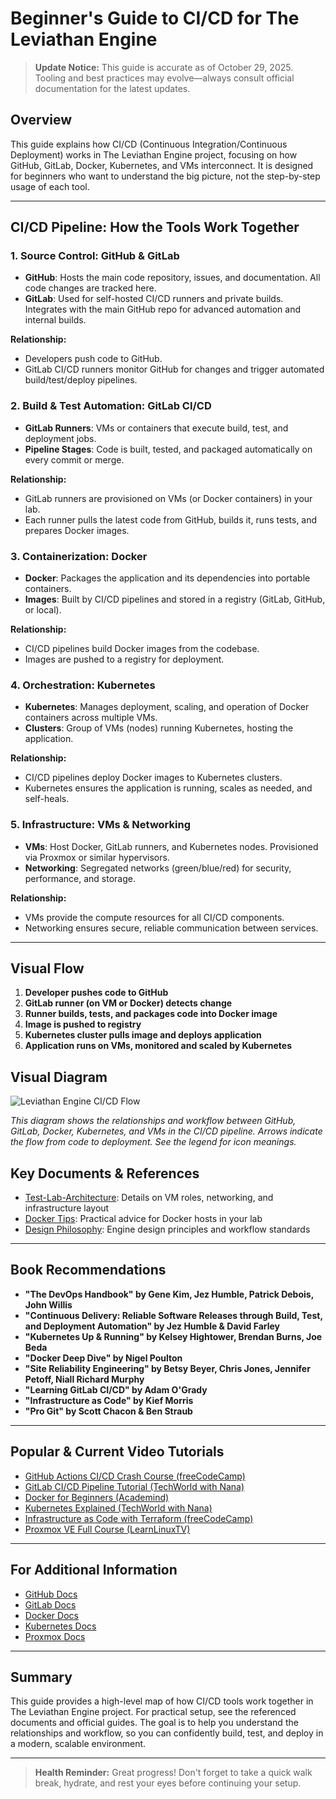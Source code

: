 # Beginner's Guide to CI/CD for The Leviathan Engine

> **Update Notice:**
> This guide is accurate as of October 29, 2025. Tooling and best practices may evolve—always consult official documentation for the latest updates.

## Overview
This guide explains how CI/CD (Continuous Integration/Continuous Deployment) works in The Leviathan Engine project, focusing on how GitHub, GitLab, Docker, Kubernetes, and VMs interconnect. It is designed for beginners who want to understand the big picture, not the step-by-step usage of each tool.

---

## CI/CD Pipeline: How the Tools Work Together

### 1. **Source Control: GitHub & GitLab**
- **GitHub**: Hosts the main code repository, issues, and documentation. All code changes are tracked here.
- **GitLab**: Used for self-hosted CI/CD runners and private builds. Integrates with the main GitHub repo for advanced automation and internal builds.

**Relationship:**
- Developers push code to GitHub.
- GitLab CI/CD runners monitor GitHub for changes and trigger automated build/test/deploy pipelines.

### 2. **Build & Test Automation: GitLab CI/CD**
- **GitLab Runners**: VMs or containers that execute build, test, and deployment jobs.
- **Pipeline Stages**: Code is built, tested, and packaged automatically on every commit or merge.

**Relationship:**
- GitLab runners are provisioned on VMs (or Docker containers) in your lab.
- Each runner pulls the latest code from GitHub, builds it, runs tests, and prepares Docker images.

### 3. **Containerization: Docker**
- **Docker**: Packages the application and its dependencies into portable containers.
- **Images**: Built by CI/CD pipelines and stored in a registry (GitLab, GitHub, or local).

**Relationship:**
- CI/CD pipelines build Docker images from the codebase.
- Images are pushed to a registry for deployment.

### 4. **Orchestration: Kubernetes**
- **Kubernetes**: Manages deployment, scaling, and operation of Docker containers across multiple VMs.
- **Clusters**: Group of VMs (nodes) running Kubernetes, hosting the application.

**Relationship:**
- CI/CD pipelines deploy Docker images to Kubernetes clusters.
- Kubernetes ensures the application is running, scales as needed, and self-heals.

### 5. **Infrastructure: VMs & Networking**
- **VMs**: Host Docker, GitLab runners, and Kubernetes nodes. Provisioned via Proxmox or similar hypervisors.
- **Networking**: Segregated networks (green/blue/red) for security, performance, and storage.

**Relationship:**
- VMs provide the compute resources for all CI/CD components.
- Networking ensures secure, reliable communication between services.

---

## Visual Flow
1. **Developer pushes code to GitHub**
2. **GitLab runner (on VM or Docker) detects change**
3. **Runner builds, tests, and packages code into Docker image**
4. **Image is pushed to registry**
5. **Kubernetes cluster pulls image and deploys application**
6. **Application runs on VMs, monitored and scaled by Kubernetes**


## Visual Diagram
![Leviathan Engine CI/CD Flow](Beginner-Guide-CI-CD.svg)

*This diagram shows the relationships and workflow between GitHub, GitLab, Docker, Kubernetes, and VMs in the CI/CD pipeline. Arrows indicate the flow from code to deployment. See the legend for icon meanings.*

## Key Documents & References
- [Test-Lab-Architecture](Test-Lab-Architecture.md): Details on VM roles, networking, and infrastructure layout
- [Docker Tips](Docker-Tips.md): Practical advice for Docker hosts in your lab
- [Design Philosophy](Design-Philosophy.md): Engine design principles and workflow standards

---

## Book Recommendations
- **"The DevOps Handbook" by Gene Kim, Jez Humble, Patrick Debois, John Willis**
- **"Continuous Delivery: Reliable Software Releases through Build, Test, and Deployment Automation" by Jez Humble & David Farley**
- **"Kubernetes Up & Running" by Kelsey Hightower, Brendan Burns, Joe Beda**
- **"Docker Deep Dive" by Nigel Poulton**
- **"Site Reliability Engineering" by Betsy Beyer, Chris Jones, Jennifer Petoff, Niall Richard Murphy**
- **"Learning GitLab CI/CD" by Adam O'Grady**
- **"Infrastructure as Code" by Kief Morris**
- **"Pro Git" by Scott Chacon & Ben Straub**

---

## Popular & Current Video Tutorials
- [GitHub Actions CI/CD Crash Course (freeCodeCamp)](https://www.youtube.com/watch?v=R8_veQiYBjI)
- [GitLab CI/CD Pipeline Tutorial (TechWorld with Nana)](https://www.youtube.com/watch?v=9zUHg7xjIqQ)
- [Docker for Beginners (Academind)](https://www.youtube.com/watch?v=3c-iBn73dDE)
- [Kubernetes Explained (TechWorld with Nana)](https://www.youtube.com/watch?v=X48VuDVv0do)
- [Infrastructure as Code with Terraform (freeCodeCamp)](https://www.youtube.com/watch?v=7xngnjfIlK4)
- [Proxmox VE Full Course (LearnLinuxTV)](https://www.youtube.com/watch?v=Zt2y4aQfQpA)

---

## For Additional Information
- [GitHub Docs](https://docs.github.com/en)
- [GitLab Docs](https://docs.gitlab.com/ee/ci/)
- [Docker Docs](https://docs.docker.com/)
- [Kubernetes Docs](https://kubernetes.io/docs/)
- [Proxmox Docs](https://pve.proxmox.com/wiki/Main_Page)

---

## Summary
This guide provides a high-level map of how CI/CD tools work together in The Leviathan Engine project. For practical setup, see the referenced documents and official guides. The goal is to help you understand the relationships and workflow, so you can confidently build, test, and deploy in a modern, scalable environment.

---

> **Health Reminder:**
> Great progress! Don't forget to take a quick walk break, hydrate, and rest your eyes before continuing your setup.
